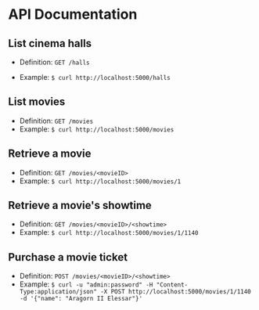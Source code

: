 # API Documentation

## List cinema halls

- Definition: `GET /halls`

- Example: `$ curl http://localhost:5000/halls`

## List movies

- Definition: `GET /movies`
- Example: `$ curl http://localhost:5000/movies`

## Retrieve a movie

- Definition: `GET /movies/<movieID>`
- Example: `$ curl http://localhost:5000/movies/1`

## Retrieve a movie's showtime

- Definition: `GET /movies/<movieID>/<showtime>`
- Example: `$ curl http://localhost:5000/movies/1/1140`

## Purchase a movie ticket

- Definition: `POST /movies/<movieID>/<showtime>`
- Example: `$ curl -u "admin:password" -H "Content-Type:application/json" -X POST http://localhost:5000/movies/1/1140 -d '{"name": "Aragorn II Elessar"}'`
